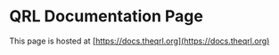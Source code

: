 # QRL Documentation Page

This page is hosted at [https://docs.theqrl.org](https://docs.theqrl.org)
